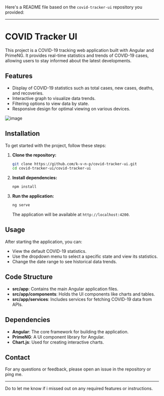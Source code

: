 Here's a README file based on the `covid-tracker-ui` repository you provided:

---

# COVID Tracker UI

This project is a COVID-19 tracking web application built with Angular and PrimeNG. It provides real-time statistics and trends of COVID-19 cases, allowing users to stay informed about the latest developments.

## Features

- Display of COVID-19 statistics such as total cases, new cases, deaths, and recoveries.
- Interactive graph to visualize data trends.
- Filtering options to view data by state.
- Responsive design for optimal viewing on various devices.
  
![image](https://github.com/k-v-n-p/covid-tracker-ui/assets/54201355/a5a36577-52ad-45c4-87a6-a4c962dcd01d)

## Installation

To get started with the project, follow these steps:

1. **Clone the repository:**
   ```bash
   git clone https://github.com/k-v-n-p/covid-tracker-ui.git
   cd covid-tracker-ui/covid-tracker-ui
   ```

2. **Install dependencies:**
   ```bash
   npm install
   ```

3. **Run the application:**
   ```bash
   ng serve
   ```
   The application will be available at `http://localhost:4200`.

## Usage

After starting the application, you can:

- View the default COVID-19 statistics.
- Use the dropdown menu to select a specific state and view its statistics.
- Change the date range to see historical data trends.

## Code Structure

- **src/app**: Contains the main Angular application files.
- **src/app/components**: Holds the UI components like charts and tables.
- **src/app/services**: Includes services for fetching COVID-19 data from APIs.

## Dependencies

- **Angular**: The core framework for building the application.
- **PrimeNG**: A UI component library for Angular.
- **Chart.js**: Used for creating interactive charts.

## Contact

For any questions or feedback, please open an issue in the repository or ping me.

---

Do to let me know if i missed out on any required features or instructions.
